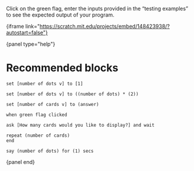 Click on the green flag, enter the inputs provided in the “testing examples” to see the expected output of your program.

{iframe link="https://scratch.mit.edu/projects/embed/148423938/?autostart=false"}

{panel type="help"}

# Recommended blocks

<pre><code class="scratch:split:random">set [number of dots v] to [1]

set [number of dots v] to ((number of dots) * (2))

set [number of cards v] to (answer)
</code></pre>

<pre><code class="scratch:split:random">when green flag clicked

ask [How many cards would you like to display?] and wait

repeat (number of cards)
end

say (number of dots) for (1) secs
</code></pre>

{panel end}
